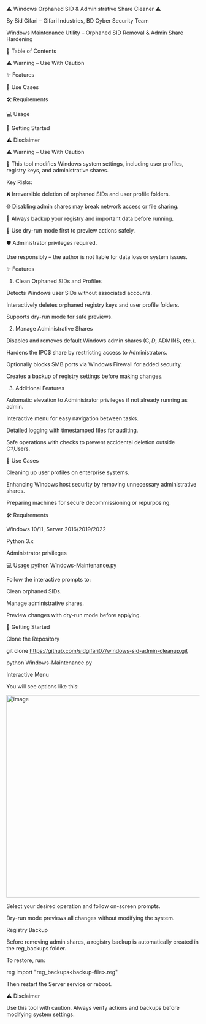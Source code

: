 ⚠️ Windows Orphaned SID & Administrative Share Cleaner ⚠️

By Sid Gifari – Gifari Industries, BD Cyber Security Team

Windows Maintenance Utility – Orphaned SID Removal & Admin Share Hardening

📌 Table of Contents

⚠️ Warning – Use With Caution

✨ Features

🎯 Use Cases

🛠 Requirements

💻 Usage

🚀 Getting Started

⚠️ Disclaimer

⚠️ Warning – Use With Caution

🚨 This tool modifies Windows system settings, including user profiles, registry keys, and administrative shares.

Key Risks:

❌ Irreversible deletion of orphaned SIDs and user profile folders.

🌐 Disabling admin shares may break network access or file sharing.

💾 Always backup your registry and important data before running.

👀 Use dry-run mode first to preview actions safely.

🛡️ Administrator privileges required.

Use responsibly – the author is not liable for data loss or system issues.

✨ Features
1. Clean Orphaned SIDs and Profiles

Detects Windows user SIDs without associated accounts.

Interactively deletes orphaned registry keys and user profile folders.

Supports dry-run mode for safe previews.

2. Manage Administrative Shares

Disables and removes default Windows admin shares (C$, D$, ADMIN$, etc.).

Hardens the IPC$ share by restricting access to Administrators.

Optionally blocks SMB ports via Windows Firewall for added security.

Creates a backup of registry settings before making changes.

3. Additional Features

Automatic elevation to Administrator privileges if not already running as admin.

Interactive menu for easy navigation between tasks.

Detailed logging with timestamped files for auditing.

Safe operations with checks to prevent accidental deletion outside C:\Users.

🎯 Use Cases

Cleaning up user profiles on enterprise systems.

Enhancing Windows host security by removing unnecessary administrative shares.

Preparing machines for secure decommissioning or repurposing.

🛠 Requirements

Windows 10/11, Server 2016/2019/2022

Python 3.x

Administrator privileges

💻 Usage
python Windows-Maintenance.py


Follow the interactive prompts to:

Clean orphaned SIDs.

Manage administrative shares.

Preview changes with dry-run mode before applying.

🚀 Getting Started

Clone the Repository

git clone https://github.com/sidgifari07/windows-sid-admin-cleanup.git

python Windows-Maintenance.py


Interactive Menu

You will see options like this:

<img width="922" height="528" alt="image" src="https://github.com/user-attachments/assets/55d3600a-169e-471a-92ef-5cc31e1c48bb" />



Select your desired operation and follow on-screen prompts.

Dry-run mode previews all changes without modifying the system.

Registry Backup

Before removing admin shares, a registry backup is automatically created in the reg_backups folder.

To restore, run:

reg import "reg_backups\<backup-file>.reg"


Then restart the Server service or reboot.

⚠️ Disclaimer

Use this tool with caution. Always verify actions and backups before modifying system settings.
